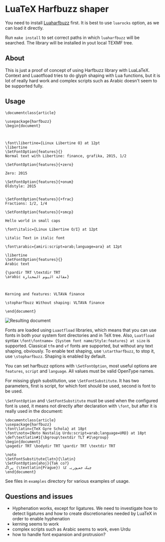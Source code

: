 # LuaTeX Harfbuzz shaper

You need to install [Luaharfbuzz](https://github.com/deepakjois/luaharfbuzz)
first. It  is best to use `luarocks` option, as we can load it directly. 


Run `make install` to set correct paths in which `luaharfbuzz` will be
searched. The library will be installed in yout local TEXMF tree.

## About

This is just a proof of concept of using Harfbuzz library with LuaLaTeX.
Context and Luaotfload tries to do glyph shaping with Lua functions, but it is
lot of really hard work and complex scripts such as Arabic doesn't
seem to be supported fully. 

## Usage
    

    \documentclass{article}

    \usepackage{harfbuzz}
    \begin{document}



    \font\libertine={Linux Libertine O} at 12pt
    \libertine
    \SetFontOption{features}{}
    Normal text with Libertine: finance, grafika, 2015, 1/2

    \SetFontOption{features}{+zero}

    Zero: 2015

    \SetFontOption{features}{+onum}
    Oldstyle: 2015


    \SetFontOption{features}{+frac}
    Fractions: 1/2, 1/4

    \SetFontOption{features}{+smcp}

    Hello world in small caps

    \font\italic={Linux Libertine O/I} at 12pt

    \italic Text in italic font

    \font\arabic={amiri:script=arab;language=ara} at 12pt

    \libertine 
    \SetFontOption{features}{}
    Arabic text

    {\pardir TRT \textdir TRT
    \arabic مقالة اليوم المختارة}

   

    Kerning and features: VLTAVA finance

    \stopharfbuzz Without shaping: VLTAVA finance

    \end{document}

![Resulting document](http://i.imgur.com/kZFsEzt.png)

Fonts are loaded using `Luaotfload` libraries, which means that you can use
fonts in both your system font directories and in TeX tree. Also, `Luatfload` syntax
`\font\fontname= {System font name/Style:features} at size` is supported.
Classical `tfm` and `vf` fonts are supported, but without any text shaping,
obviously. To enable text shaping, use `\startharfbuzz`, to stop it, use
`\stopharfbuzz`. Shaping is enabled by default.

You can set harfbuzz options with `\SetFontOption`, most useful options are
`features`, `script` and `language`. All values must be valid OpenType names.

For missing glyph substitution, use `\SetFontSubstitute`. It has two
parameters, first is script, for which font should be used, second is font to
be used.

`\SetFontOption` and `\SetFontSubstitute` must be used when the configured font is used, it means not directly after declaration with `\font`, but 
after it is really used in the document:


    \documentclass{article}
    \usepackage{harfbuzz}
    \font\latin={TeX Gyre Schola} at 18pt
    \font\noto={Noto Nastaliq Urdu:script=arab;language=URD} at 18pt
    \def\textlatin#1{\bgroup\textdir TLT #1\egroup}
    \begin{document}
    \pagedir TRT \bodydir TRT \pardir TRT \textdir TRT
    
    \noto
    \SetFontSubstitute{latn}{\latin}
    \SetFontOption{ahoj}{Tak co?}
    پراگ (\textlatin{Prague}) چیک جمہوریہ کا
    \end{document}

See files in `examples` directory for various examples of usage.

## Questions and issues

- Hyphenation works, except for ligatures. We need to investigate how to detect
  ligatures and how to create discretionaries needed by LuaTeX in order to
  enable hyphenation 
- kerning seems to work
- complex scripts such as Arabic seems to work, even Urdu
- how to handle font expansion and protrusion?
